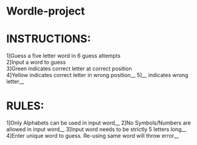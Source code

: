 # Wordle-project
# INSTRUCTIONS:
1]Guess a five letter word in 6 guess attempts<br>
2]Input a word to guess <br>
3]Green indicates correct letter at correct position <br>
4]Yellow indicates correct letter in wrong position__
5]__ indicates wrong letter__

# RULES: 
1]Only Alphabets can be used in input word__
2]No Symbols/Numbers are allowed in input word__
3]Input word needs to be strictly 5 letters long__
4]Enter unique word to guess. Re-using same word will throw error__

